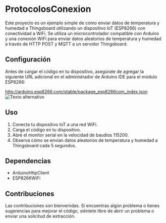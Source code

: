 # ProtocolosConexion
Este proyecto es un ejemplo simple de cómo enviar datos de temperatura y humedad a Thingsboard utilizando un dispositivo IoT (ESP8266) con conectividad a WiFi. Se utiliza un microcontrolador compatible con Arduino y una conexión WiFi para enviar datos aleatorios de temperatura y humedad a través de HTTP POST y MQTT a un servidor Thingsboard.

## Configuración
Antes de cargar el código en tu dispositivo, asegúrate de agregar la siguiente URL adicional en el administrador de Arduino IDE para el módulo ESP8266:

http://arduino.esp8266.com/stable/package_esp8266com_index.json
![Texto alternativo](url_de_la_imagen)

## Uso
1. Conecta tu dispositivo IoT a una red WiFi.
2. Carga el código en tu dispositivo.
3. Abre el monitor serial en la velocidad de baudios 115200.
4. Observa cómo se envían datos aleatorios de temperatura y humedad a Thingsboard cada 5 segundos.
   
## Dependencias
* ArduinoHttpClient
* ESP8266WiFi

## Contribuciones
Las contribuciones son bienvenidas. Si encuentras algún problema o tienes sugerencias para mejorar el código, siéntete libre de abrir un problema o enviar una solicitud de extracción.
